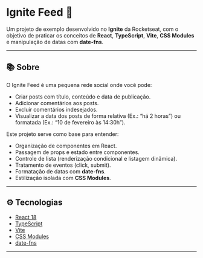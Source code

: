 # Ignite Feed 🚀

Um projeto de exemplo desenvolvido no **Ignite** da Rocketseat, com o objetivo de praticar os conceitos de **React**, **TypeScript**, **Vite**, **CSS Modules** e manipulação de datas com **date-fns**.

---

## 📚 Sobre

O Ignite Feed é uma pequena rede social onde você pode:

- Criar posts com título, conteúdo e data de publicação.
- Adicionar comentários aos posts.
- Excluir comentários indesejados.
- Visualizar a data dos posts de forma relativa (Ex.: “há 2 horas”) ou formatada (Ex.: “10 de fevereiro às 14:30h”).

Este projeto serve como base para entender:

- Organização de componentes em React.
- Passagem de props e estado entre componentes.
- Controle de lista (renderização condicional e listagem dinâmica).
- Tratamento de eventos (click, submit).
- Formatação de datas com **date-fns**.
- Estilização isolada com **CSS Modules**.

---

## ⚙️ Tecnologias

- [React 18](https://reactjs.org/)
- [TypeScript](https://www.typescriptlang.org/)
- [Vite](https://vitejs.dev/)
- [CSS Modules](https://github.com/css-modules/css-modules)
- [date-fns](https://date-fns.org/)

---
